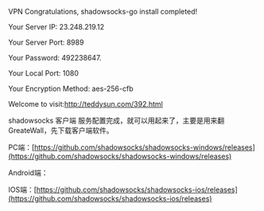 VPN
Congratulations, shadowsocks-go install completed!

Your Server IP: 23.248.219.12 

Your Server Port: 8989 

Your Password: 492238647. 

Your Local Port: 1080 

Your Encryption Method: aes-256-cfb 


Welcome to 
visit:http://teddysun.com/392.html

shadowsocks 客户端
服务配置完成，就可以用起来了，主要是用来翻GreateWall，先下载客户端软件。

PC端：[https://github.com/shadowsocks/shadowsocks-windows/releases](https://github.com/shadowsocks/shadowsocks-windows/releases)

Android端： 

IOS端：[https://github.com/shadowsocks/shadowsocks-ios/releases](https://github.com/shadowsocks/shadowsocks-ios/releases)
